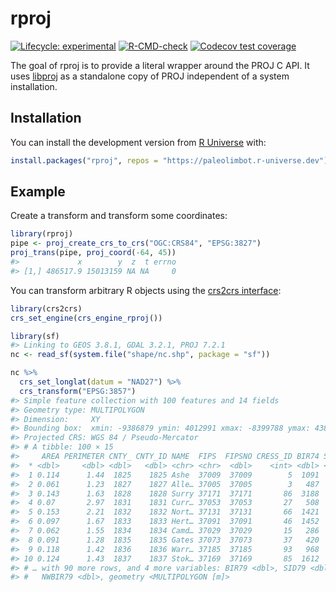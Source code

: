 
<!-- README.md is generated from README.Rmd. Please edit that file -->

# rproj

<!-- badges: start -->

[![Lifecycle:
experimental](https://img.shields.io/badge/lifecycle-experimental-orange.svg)](https://lifecycle.r-lib.org/articles/stages.html#experimental)
[![R-CMD-check](https://github.com/paleolimbot/rproj/workflows/R-CMD-check/badge.svg)](https://github.com/paleolimbot/rproj/actions)
[![Codecov test
coverage](https://codecov.io/gh/paleolimbot/rproj/branch/master/graph/badge.svg)](https://codecov.io/gh/paleolimbot/rproj?branch=master)
<!-- badges: end -->

The goal of rproj is to provide a literal wrapper around the PROJ C
API. It uses [libproj](https://github.com/paleolimbot/libproj) as a
standalone copy of PROJ independent of a system installation.

## Installation

You can install the development version from [R
Universe](https://r-universe.dev/) with:

``` r
install.packages("rproj", repos = "https://paleolimbot.r-universe.dev")
```

## Example

Create a transform and transform some coordinates:

``` r
library(rproj)
pipe <- proj_create_crs_to_crs("OGC:CRS84", "EPSG:3827")
proj_trans(pipe, proj_coord(-64, 45))
#>             x        y  z  t errno
#> [1,] 486517.9 15013159 NA NA     0
```

You can transform arbitrary R objects using the [crs2crs
interface](https://github.com/paleolimbot/crs2crs):

``` r
library(crs2crs)
crs_set_engine(crs_engine_rproj())

library(sf)
#> Linking to GEOS 3.8.1, GDAL 3.2.1, PROJ 7.2.1
nc <- read_sf(system.file("shape/nc.shp", package = "sf"))

nc %>% 
  crs_set_longlat(datum = "NAD27") %>% 
  crs_transform("EPSG:3857")
#> Simple feature collection with 100 features and 14 fields
#> Geometry type: MULTIPOLYGON
#> Dimension:     XY
#> Bounding box:  xmin: -9386879 ymin: 4012991 xmax: -8399788 ymax: 4382079
#> Projected CRS: WGS 84 / Pseudo-Mercator
#> # A tibble: 100 × 15
#>     AREA PERIMETER CNTY_ CNTY_ID NAME  FIPS  FIPSNO CRESS_ID BIR74 SID74 NWBIR74
#>  * <dbl>     <dbl> <dbl>   <dbl> <chr> <chr>  <dbl>    <int> <dbl> <dbl>   <dbl>
#>  1 0.114      1.44  1825    1825 Ashe  37009  37009        5  1091     1      10
#>  2 0.061      1.23  1827    1827 Alle… 37005  37005        3   487     0      10
#>  3 0.143      1.63  1828    1828 Surry 37171  37171       86  3188     5     208
#>  4 0.07       2.97  1831    1831 Curr… 37053  37053       27   508     1     123
#>  5 0.153      2.21  1832    1832 Nort… 37131  37131       66  1421     9    1066
#>  6 0.097      1.67  1833    1833 Hert… 37091  37091       46  1452     7     954
#>  7 0.062      1.55  1834    1834 Camd… 37029  37029       15   286     0     115
#>  8 0.091      1.28  1835    1835 Gates 37073  37073       37   420     0     254
#>  9 0.118      1.42  1836    1836 Warr… 37185  37185       93   968     4     748
#> 10 0.124      1.43  1837    1837 Stok… 37169  37169       85  1612     1     160
#> # … with 90 more rows, and 4 more variables: BIR79 <dbl>, SID79 <dbl>,
#> #   NWBIR79 <dbl>, geometry <MULTIPOLYGON [m]>
```
